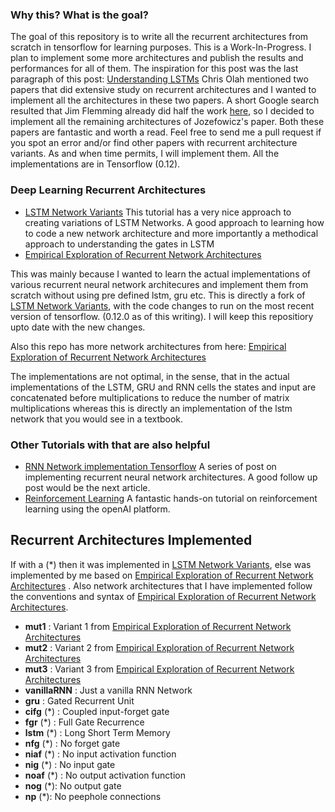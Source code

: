 ### Why this? What is the goal?

The goal of this repository is to write all the recurrent architectures from scratch in tensorflow for learning purposes. This is a Work-In-Progress. I plan to implement some more architectures and publish the results and performances for all of them. The inspiration for this post was the last paragraph of this post: [Understanding LSTMs](http://colah.github.io/posts/2015-08-Understanding-LSTMs/) Chris Olah mentioned two papers that did extensive study on recurrent architectures and I wanted to implement all the architectures in these two papers. A short Google search resulted that Jim Flemming already did half the work [here](https://medium.com/jim-fleming/implementing-lstm-a-search-space-odyssey-7d50c3bacf93#.89xd4s9ii), so I decided to implement all the remaining architectures of Jozefowicz's paper. Both these papers are fantastic and worth a read. Feel free to send me a pull request if you spot an error and/or find other papers with recurrent architecture variants. As and when time permits, I will implement them. All the implementations are in Tensorflow (0.12).

### Deep Learning Recurrent Architectures
 -  [LSTM Network Variants](https://medium.com/jim-fleming/implementing-lstm-a-search-space-odyssey-7d50c3bacf93#.89xd4s9ii) This tutorial has a very nice approach to creating variations of LSTM Networks. A good approach to learning how to code a new network architecture and more importantly a methodical approach to understanding the gates in LSTM
 -  [Empirical Exploration of Recurrent Network Architectures](http://jmlr.org/proceedings/papers/v37/jozefowicz15.pdf)

This was mainly because I wanted to learn the actual implementations of various recurrent neural network architecures and implement them from scratch without using pre defined lstm, gru etc. This is directly a fork of [LSTM Network Variants](https://medium.com/jim-fleming/implementing-lstm-a-search-space-odyssey-7d50c3bacf93#.89xd4s9ii), with the code changes to run on the most recent version of tensorflow. (0.12.0 as of this writing). I will keep this repositiory upto date with the new changes.

Also this repo has more network architectures from here: [Empirical Exploration of Recurrent Network Architectures](http://jmlr.org/proceedings/papers/v37/jozefowicz15.pdf)

The implementations are not optimal, in the sense, that in the actual implementations of the LSTM, GRU and RNN cells the states and input are concatenated before multiplications to reduce the number of matrix multiplications whereas this is directly an implementation of the lstm network that you would see in a textbook.


### Other Tutorials with that are also helpful
 - [RNN Network implementation Tensorflow](https://medium.com/@erikhallstrm/hello-world-rnn-83cd7105b767#.qk7xgwwa4) A series of post on implementing recurrent neural network architectures. A good follow up post would be the next article.
 - [Reinforcement Learning](https://medium.com/emergent-future/simple-reinforcement-learning-with-tensorflow-part-0-q-learning-with-tables-and-neural-networks-d195264329d0#.tpmlehy2p) A fantastic hands-on tutorial on reinforcement learning using the openAI platform.




## Recurrent Architectures Implemented

If with a (*) then it was implemented in [LSTM Network Variants](https://medium.com/jim-fleming/implementing-lstm-a-search-space-odyssey-7d50c3bacf93#.89xd4s9ii), else was implemented by me based on [Empirical Exploration of Recurrent Network Architectures](http://jmlr.org/proceedings/papers/v37/jozefowicz15.pdf) . Also network architectures that I have implemented follow the conventions and syntax of [Empirical Exploration of Recurrent Network Architectures](http://jmlr.org/proceedings/papers/v37/jozefowicz15.pdf). 

- __mut1__ : Variant 1 from [Empirical Exploration of Recurrent Network Architectures](http://jmlr.org/proceedings/papers/v37/jozefowicz15.pdf)
- __mut2__ : Variant 2 from [Empirical Exploration of Recurrent Network Architectures](http://jmlr.org/proceedings/papers/v37/jozefowicz15.pdf)
- __mut3__ : Variant 3 from [Empirical Exploration of Recurrent Network Architectures](http://jmlr.org/proceedings/papers/v37/jozefowicz15.pdf)
- __vanillaRNN__ : Just a vanilla RNN Network
- __gru__ : Gated Recurrent Unit
- __cifg__ (*) : Coupled input-forget gate
- __fgr__ (*) : Full Gate Recurrence
- __lstm__ (*) : Long Short Term Memory
- __nfg__ (*) : No forget gate
- __niaf__ (*) : No input activation function
- __nig__ (*) : No input gate
- __noaf__ (*) : No output activation function
- __nog__ (*): No output gate
- __np__ (*): No peephole connections
